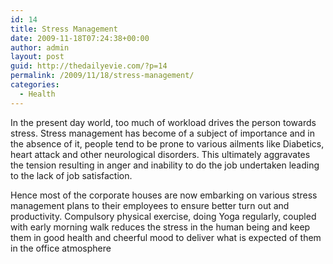 ```yaml
---
id: 14
title: Stress Management
date: 2009-11-18T07:24:38+00:00
author: admin
layout: post
guid: http://thedailyevie.com/?p=14
permalink: /2009/11/18/stress-management/
categories:
  - Health
---
```

In the present day world, too much of workload drives the person towards stress. Stress management has become of a subject of importance and in the absence of it, people tend to be prone to various ailments like Diabetics, heart attack and other neurological disorders. This ultimately aggravates the tension resulting in anger and inability to do the job undertaken leading to the lack of job satisfaction.

Hence most of the corporate houses are now embarking on various stress management plans to their employees to ensure better turn out and productivity. Compulsory physical exercise, doing Yoga regularly, coupled with early morning walk reduces the stress in the human being and keep them in good health and cheerful mood to deliver what is expected of them in the office atmosphere